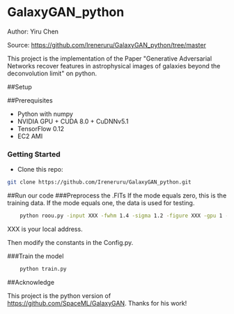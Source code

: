 # GalaxyGAN_python

Author: Yiru Chen 

Source: https://github.com/Ireneruru/GalaxyGAN_python/tree/master

This project is the implementation of the Paper "Generative Adversarial Networks recover features in astrophysical images of galaxies beyond the deconvolution limit" on python.

##Setup

##Prerequisites
- Python with numpy
- NVIDIA GPU + CUDA 8.0 + CuDNNv5.1
- TensorFlow 0.12
- EC2 AMI

### Getting Started
- Clone this repo:
```bash
git clone https://github.com/Ireneruru/GalaxyGAN_python.git
```

##Run our code
###Preprocess the .FITs
If the mode equals zero, this is the training data. If the mode equals one, the data is used for testing.

```bash
    python roou.py -input XXX -fwhm 1.4 -sigma 1.2 -figure XXX -gpu 1 -model models -mode 0
```
XXX is your local address.

Then modify the constants in the Config.py.

###Train the model

```bash
    python train.py
```

##Acknowledge

This project is the python version of https://github.com/SpaceML/GalaxyGAN. Thanks for his work!
